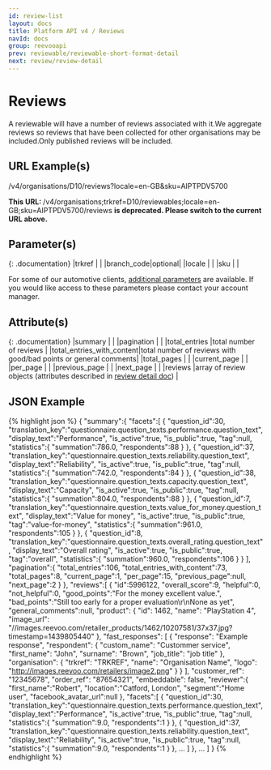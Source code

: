 ```yaml
---
id: review-list
layout: docs
title: Platform API v4 / Reviews
navId: docs
group: reevooapi
prev: reviewable/reviewable-short-format-detail
next: review/review-detail
---
```


# Reviews
A reviewable will have a number of reviews associated with it.We aggregate reviews so reviews
that have been collected for other organisations may be included.Only published reviews will
be included.

## URL Example(s)
/v4/organisations/D10/reviews?locale=en-GB&sku=AIPTPDV5700

<div class="warning">
  <strong>This URL: </strong>
  /v4/organisations;trkref=D10/reviewables;locale=en-GB;sku=AIPTPDV5700/reviews
  <strong> is deprecated. Please switch to the current URL above.</strong><br/>
</div>

## Parameter(s)

{: .documentation}
|trkref     |        |
|branch_code|optional|
|locale     |        |
|sku        |        |

For some of our automotive clients, [additional parameters](../../review-fetcher) are available.
If you would like access to these parameters please contact your account manager.

## Attribute(s)

{: .documentation}
|summary                                                 |                                                                |
|<span class="indent-1">pagination</span>                |                                                                |
|<span class="indent-2">total_entries</span>             |total number of reviews                                     |
|<span class="indent-2">total_entries_with_content</span>|total number of reviews with good/bad points or general comments|
|<span class="indent-2">total_pages</span>               |                                                                |
|<span class="indent-2">current_page</span>              |                                                                |
|<span class="indent-2">per_page</span>                  |                                                                |
|<span class="indent-2">previous_page</span>             |                                                                |
|<span class="indent-2">next_page</span>                 |                                                                |
|reviews                                                 |array of review objects (attributes described in [review detail doc](../review-detail)) |

## JSON Example
{% highlight json %}
{
   "summary":{
      "facets":[
         {
            "question_id":30,
            "translation_key":"questionnaire.question_texts.performance.question_text",
            "display_text":"Performance",
            "is_active":true,
            "is_public":true,
            "tag":null,
            "statistics":{
               "summation":786.0,
               "respondents":88
            }
         },
         {
            "question_id":37,
            "translation_key":"questionnaire.question_texts.reliability.question_text",
            "display_text":"Reliability",
            "is_active":true,
            "is_public":true,
            "tag":null,
            "statistics":{
               "summation":742.0,
               "respondents":84
            }
         },
         {
            "question_id":38,
            "translation_key":"questionnaire.question_texts.capacity.question_text",
            "display_text":"Capacity",
            "is_active":true,
            "is_public":true,
            "tag":null,
            "statistics":{
               "summation":804.0,
               "respondents":88
            }
         },
         {
            "question_id":7,
            "translation_key":"questionnaire.question_texts.value_for_money.question_text",
            "display_text":"Value for money",
            "is_active":true,
            "is_public":true,
            "tag":"value-for-money",
            "statistics":{
               "summation":961.0,
               "respondents":105
            }
         },
         {
            "question_id":8,
            "translation_key":"questionnaire.question_texts.overall_rating.question_text",
            "display_text":"Overall rating",
            "is_active":true,
            "is_public":true,
            "tag":"overall",
            "statistics":{
               "summation":960.0,
               "respondents":106
            }
         }
      ],
      "pagination":{
         "total_entries":106,
         "total_entries_with_content":73,
         "total_pages":8,
         "current_page":1,
         "per_page":15,
         "previous_page":null,
         "next_page":2
      }
   },
   "reviews":[
      {
         "id":5996122,
         "overall_score":9,
         "helpful":0,
         "not_helpful":0,
         "good_points":"For the money excellent value.",
         "bad_points":"Still too early for a proper evaluation\r\nNone as yet",
         "general_comments":null,
         "product": {
            "id": 1462,
            "name": "PlayStation 4",
            "image_url": "//images.reevoo.com/retailer_products/1462/10207581/37x37.jpg?timestamp=1439805440"
         },
         "fast_responses": [
            {
               "response": "Example response",
               "respondent": {
                  "custom_name": "Custommer service",
                  "first_name": "John",
                  "surname": "Brown",
                  "job_title": "job title"
               },
               "organisation": {
                  "trkref": "TRKREF",
                  "name": "Organisation Name",
                  "logo": "http://images.reevoo.com/retailers/image2.png"
               }
            }
         ],
         "customer_ref": "12345678",
         "order_ref": "87654321",
         "embeddable": false,
         "reviewer":{
            "first_name":"Robert",
            "location":"Catford, London",
            "segment":"Home user",
            "facebook_avatar_url":null
         },
         "facets":[
            {
               "question_id":30,
               "translation_key":"questionnaire.question_texts.performance.question_text",
               "display_text":"Performance",
               "is_active":true,
               "is_public":true,
               "tag":null,
               "statistics":{
                  "summation":9.0,
                  "respondents":1
               }
            },
            {
               "question_id":37,
               "translation_key":"questionnaire.question_texts.reliability.question_text",
               "display_text":"Reliability",
               "is_active":true,
               "is_public":true,
               "tag":null,
               "statistics":{
                  "summation":9.0,
                  "respondents":1
               }
            },
            ...
         ]
      },
      ...
   ]
}
{% endhighlight %}
